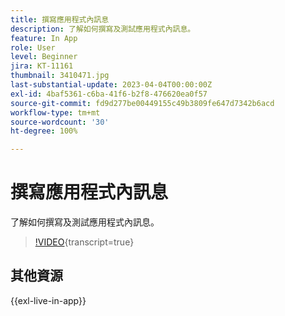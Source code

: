 ```yaml
---
title: 撰寫應用程式內訊息
description: 了解如何撰寫及測試應用程式內訊息。
feature: In App
role: User
level: Beginner
jira: KT-11161
thumbnail: 3410471.jpg
last-substantial-update: 2023-04-04T00:00:00Z
exl-id: 4baf5361-c6ba-41f6-b2f8-476620ea0f57
source-git-commit: fd9d277be00449155c49b3809fe647d7342b6acd
workflow-type: tm+mt
source-wordcount: '30'
ht-degree: 100%

---
```


# 撰寫應用程式內訊息

了解如何撰寫及測試應用程式內訊息。

>[!VIDEO](https://video.tv.adobe.com/v/3410471?quality=12&learn=on){transcript=true}

## 其他資源

{{exl-live-in-app}}
